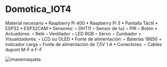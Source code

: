 # Domotica_IOT4



Material necesario
• Raspberry Pi 400
• Raspberry Pi 3
• Pantalla Táctil
• ESP32
• ESP32CAM
• Sensores:
◦ DHT11
◦ Sensor de luz
◦ PIR
◦ Botón
• Actuadores:
◦ Relé
◦ Ventilador
◦ LED RGB
◦ Servo
◦ Zumbador
• Visualizadores:
◦ LCD ou OLED
• Fonte de alimentación:
◦ Baterías 18650 + indicador carga
◦ Fonte de alimentación de 7,5V 1 A
• Conectores:
◦ Cables dupont M-F e F-F

![imaxemaqueta](https://user-images.githubusercontent.com/129267302/232457295-65626993-a827-426c-ae8e-9e79e2096288.png)

